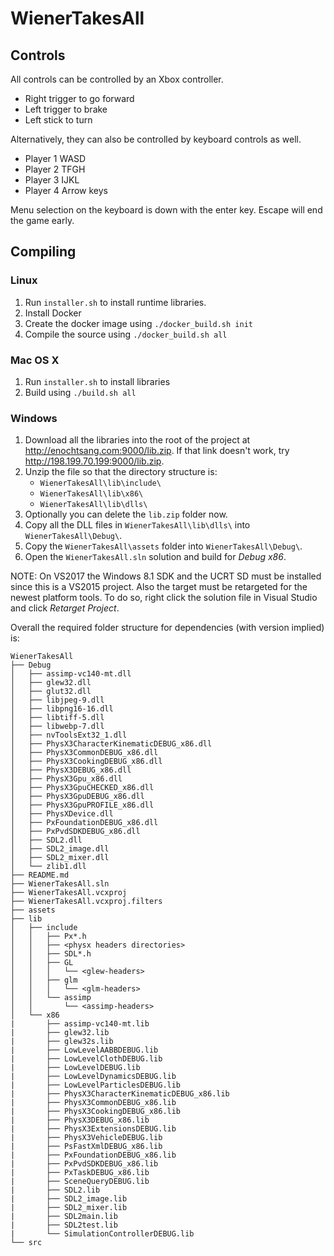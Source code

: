 # WienerTakesAll

## Controls

All controls can be controlled by an Xbox controller.

- Right trigger to go forward
- Left trigger to brake
- Left stick to turn

Alternatively, they can also be controlled by keyboard controls as well.

 - Player 1 WASD
 - Player 2 TFGH
 - Player 3 IJKL
 - Player 4 Arrow keys

Menu selection on the keyboard is down with the enter key.
Escape will end the game early.

## Compiling

### Linux

1. Run `installer.sh` to install runtime libraries.
2. Install Docker
3. Create the docker image using `./docker_build.sh init`
4. Compile the source using `./docker_build.sh all`

### Mac OS X

1. Run `installer.sh` to install libraries
2. Build using `./build.sh all`

### Windows

1. Download all the libraries into the root of the project at http://enochtsang.com:9000/lib.zip.
    If that link doesn't work, try http://198.199.70.199:9000/lib.zip.
2. Unzip the file so that the directory structure is:
    - `WienerTakesAll\lib\include\`
    - `WienerTakesAll\lib\x86\`
    - `WienerTakesAll\lib\dlls\`
3. Optionally you can delete the `lib.zip` folder now.
3. Copy all the DLL files in  `WienerTakesAll\lib\dlls\` into `WienerTakesAll\Debug\`.
4. Copy the `WienerTakesAll\assets` folder into `WienerTakesAll\Debug\`.
4. Open the `WienerTakesAll.sln` solution and build for _Debug x86_.

NOTE: On VS2017 the Windows 8.1 SDK and the UCRT SD must be installed since this is a VS2015 project.
Also the target must be retargeted for the newest platform tools.
To do so, right click the solution file in Visual Studio and click _Retarget Project_.

Overall the required folder structure for dependencies (with version implied) is:
```
WienerTakesAll
├── Debug
│   ├── assimp-vc140-mt.dll
│   ├── glew32.dll
│   ├── glut32.dll
│   ├── libjpeg-9.dll
│   ├── libpng16-16.dll
│   ├── libtiff-5.dll
│   ├── libwebp-7.dll
│   ├── nvToolsExt32_1.dll
│   ├── PhysX3CharacterKinematicDEBUG_x86.dll
│   ├── PhysX3CommonDEBUG_x86.dll
│   ├── PhysX3CookingDEBUG_x86.dll
│   ├── PhysX3DEBUG_x86.dll
│   ├── PhysX3Gpu_x86.dll
│   ├── PhysX3GpuCHECKED_x86.dll
│   ├── PhysX3GpuDEBUG_x86.dll
│   ├── PhysX3GpuPROFILE_x86.dll
│   ├── PhysXDevice.dll
│   ├── PxFoundationDEBUG_x86.dll
│   ├── PxPvdSDKDEBUG_x86.dll
│   ├── SDL2.dll
│   ├── SDL2_image.dll
│   ├── SDL2_mixer.dll
│   └── zlib1.dll
├── README.md
├── WienerTakesAll.sln
├── WienerTakesAll.vcxproj
├── WienerTakesAll.vcxproj.filters
├── assets
├── lib
│   ├── include
│   │   ├── Px*.h
│   │   ├── <physx headers directories>
│   │   ├── SDL*.h
│   │   ├── GL
│   │   │   └── <glew-headers>
│   │   ├── glm
│   │   │   └── <glm-headers>
│   │   └── assimp
│   │       └── <assimp-headers>
│   └── x86
|       ├── assimp-vc140-mt.lib
|       ├── glew32.lib
|       ├── glew32s.lib
|       ├── LowLevelAABBDEBUG.lib
|       ├── LowLevelClothDEBUG.lib
|       ├── LowLevelDEBUG.lib
|       ├── LowLevelDynamicsDEBUG.lib
|       ├── LowLevelParticlesDEBUG.lib
|       ├── PhysX3CharacterKinematicDEBUG_x86.lib
|       ├── PhysX3CommonDEBUG_x86.lib
|       ├── PhysX3CookingDEBUG_x86.lib
|       ├── PhysX3DEBUG_x86.lib
|       ├── PhysX3ExtensionsDEBUG.lib
|       ├── PhysX3VehicleDEBUG.lib
|       ├── PsFastXmlDEBUG_x86.lib
|       ├── PxFoundationDEBUG_x86.lib
|       ├── PxPvdSDKDEBUG_x86.lib
|       ├── PxTaskDEBUG_x86.lib
|       ├── SceneQueryDEBUG.lib
|       ├── SDL2.lib
|       ├── SDL2_image.lib
|       ├── SDL2_mixer.lib
|       ├── SDL2main.lib
|       ├── SDL2test.lib
|       └── SimulationControllerDEBUG.lib
└── src
```
